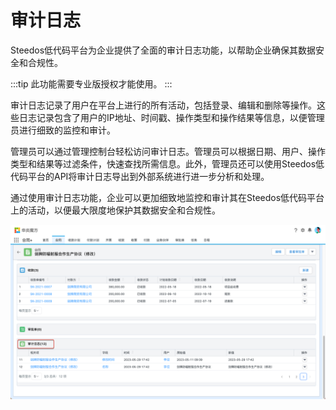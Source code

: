 # 审计日志

Steedos低代码平台为企业提供了全面的审计日志功能，以帮助企业确保其数据安全和合规性。

:::tip
此功能需要专业版授权才能使用。
:::

审计日志记录了用户在平台上进行的所有活动，包括登录、编辑和删除等操作。这些日志记录包含了用户的IP地址、时间戳、操作类型和操作结果等信息，以便管理员进行细致的监控和审计。

管理员可以通过管理控制台轻松访问审计日志。管理员可以根据日期、用户、操作类型和结果等过滤条件，快速查找所需信息。此外，管理员还可以使用Steedos低代码平台的API将审计日志导出到外部系统进行进一步分析和处理。

通过使用审计日志功能，企业可以更加细致地监控和审计其在Steedos低代码平台上的活动，以便最大限度地保护其数据安全和合规性。

 ![](/../static/img/zh-CN/audit_records.png)
